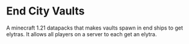 # End City Vaults

A minecraft 1.21 datapacks that makes vaults spawn in end ships to get elytras. It allows all players on a server to each get an elytra.